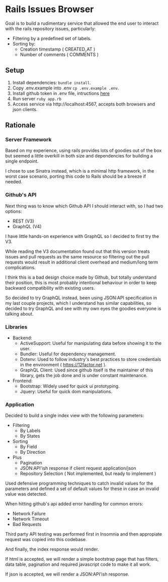 # Rails Issues Browser
Goal is to build a rudimentary service that allowed the end user to interact with
the rails repository issues, particularly:

- Filtering by a predefined set of labels.
- Sorting by:
  - Creation timestamp ( CREATED_AT )
  - Number of comments ( COMMENTS )

## Setup

1. Install dependencies: `bundle install`.
2. Copy .env.example into .env `cp .env.example .env`.
3. Install github token in .env file, intructions [here](https://help.github.com/en/articles/creating-a-personal-access-token-for-the-command-line)
4. Run server `ruby app.rb`
5. Access service via http://localhost:4567, accepts both browsers and json clients.

## Rationale

### Server Framework

Based on my experience, using rails provides lots of goodies out of the box but
seemed a little overkill in both size and dependencies for building a single
endpoint.

I chose to use Sinatra instead, which is a minimal http framework, in the worst
case scenario, porting this code to Rails should be a breeze if needed.

### Github's API

Next thing was to know which Github API I should interact with, so I had two
options:
- REST (V3)
- GraphQL (V4)

I have little hands-on experience with GraphQL so I decided to first try the V3.

While reading the V3 documentation found out that this version treats issues and
pull requests as the same resource so filtering out the pull requests would
result in additional client overhead and medium/long term complications.

I think this is a bad design choice made by Github, but totally understand their
position, this is most probably intentional behaviour in order to keep
backward compatibility with existing users.

So decided to try GraphQL instead, been using JSON:API specification in my last
couple projects, which I understand has similar capabilities, so decided to try
GraphQL and see with my own eyes the goodies everyone is talking about.

### Libraries

- Backend:
  - ActiveSupport: Useful for manipulating data before showing it to the user.
  - Bundler: Useful for dependency management.
  - Dotenv: Used to follow industry's best practices to store credentials in the
    environment ( https://12factor.net ).
  - GraphQL Client: Used since github itself is the maintainer of this library,
    gets the job done and is under constant maintenance.
- Frontend:
  - Bootstrap: Widely used for quick ui prototyping.
  - Jquery: Useful for quick dom manipulations.

### Application

Decided to build a single index view with the following parameters:

- Filtering
  - By Labels
  - By States
- Sorting
  - By Field
  - By Direction
- Plus
  - Pagination
  - JSON:API'ish response if client request application/json
  - Repository Selection ( Not implemented, but ready to implement )

Used defensive programming techniques to catch invalid values for the parameters
and defined a set of default values for these in case an invalid value was
detected.

When hitting github's api added error handling for common errors:

- Network Failure
- Network Timeout
- Bad Requests

Third party API testing was performed first in Insomnia and then appropiate
request was copied into this codebase.

And finally, the index response would render.

If html is accepted, we will render a simple bootstrap page that has filters,
data table, pagination and required javascript code to make it all work.

If json is accepted, we will render a JSON:API'ish response.
